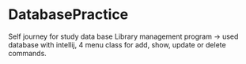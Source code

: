 # DatabasePractice
Self journey for study data base
Library management program -> used database with intellij, 4 menu class for add, show, update or delete commands.
